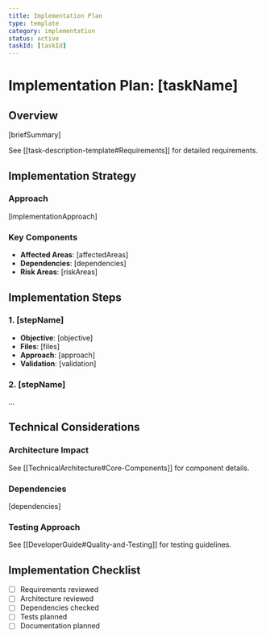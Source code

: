 ```yaml
---
title: Implementation Plan
type: template
category: implementation
status: active
taskId: [taskId]
---
```


# Implementation Plan: [taskName]

## Overview

[briefSummary]

See [[task-description-template#Requirements]] for detailed requirements.

## Implementation Strategy

### Approach

[implementationApproach]

### Key Components

- **Affected Areas**: [affectedAreas]
- **Dependencies**: [dependencies]
- **Risk Areas**: [riskAreas]

## Implementation Steps

### 1. [stepName]

- **Objective**: [objective]
- **Files**: [files]
- **Approach**: [approach]
- **Validation**: [validation]

### 2. [stepName]

...

## Technical Considerations

### Architecture Impact

See [[TechnicalArchitecture#Core-Components]] for component details.

### Dependencies

[dependencies]

### Testing Approach

See [[DeveloperGuide#Quality-and-Testing]] for testing guidelines.

## Implementation Checklist

- [ ] Requirements reviewed
- [ ] Architecture reviewed
- [ ] Dependencies checked
- [ ] Tests planned
- [ ] Documentation planned
